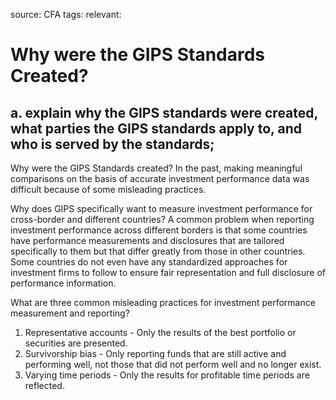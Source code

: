 source: CFA
tags: 
relevant: 

# Why were the GIPS Standards Created?

## a. explain why the GIPS standards were created, what parties the GIPS standards apply to, and who is served by the standards;

Why were the GIPS Standards created?
In the past, making meaningful comparisons on the basis of accurate investment performance data was difficult because of some misleading practices.

Why does GIPS specifically want to measure investment performance for cross-border and different countries?
A common problem when reporting investment performance across different borders is that some countries have performance measurements and disclosures that are tailored specifically to them but that differ greatly from those in other countries. Some countries do not even have any standardized approaches for investment firms to follow to ensure fair representation and full disclosure of performance information.

What are three common misleading practices for investment performance measurement and reporting?
1. Representative accounts - Only the results of the best portfolio or securities are presented.
2. Survivorship bias - Only reporting funds that are still active and performing well, not those that did not perform well and no longer exist.
3. Varying time periods - Only the results for profitable time periods are reflected.

